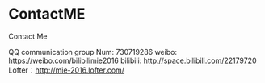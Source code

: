 # ContactME
Contact Me

QQ communication group Num: 730719286
weibo: https://weibo.com/bilibilimie2016
bilibili: http://space.bilibili.com/22179720
Lofter：http://mie-2016.lofter.com/

